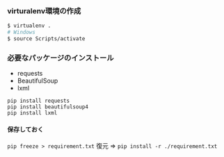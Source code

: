 ### virturalenv環境の作成
```bash
$ virtualenv .
# Windows
$ source Scripts/activate
```

### 必要なパッケージのインストール
- requests
- BeautifulSoup
- lxml
```
pip install requests
pip install beautifulsoup4
pip install lxml
```
#### 保存しておく
`pip freeze > requirement.txt`
復元 => `pip install -r ./requirement.txt`